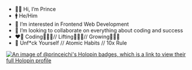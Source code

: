 - 👋🏽 Hi, I’m Prince
- 🚹 He/Him
- 👀 I’m interested in Frontend Web Development
- 🔌 I’m looking to collaborate on everything about coding and success
- ❤️‍🔥 Coding🧑🏽‍💻// Lifting🏋🏽‍♂️// Growing🧘🏽‍♂️
- 📖 Unf*ck Yourself // Atomic Habits // 10x Rule

[![An image of @princeichi's Holopin badges, which is a link to view their full Holopin profile](https://holopin.me/princeichi)](https://holopin.io/@princeichi)

<!---
PrinceIchi/PrinceIchi is a ✨ special ✨ repository because its `README.md` (this file) appears on your GitHub profile.
You can click the Preview link to take a look at your changes.
--->
